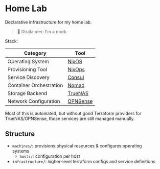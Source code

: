 # Home Lab

Declarative infrastructure for my home lab.

> 🔴 Disclaimer: I'm a noob.

Stack:

| Category | Tool |
|----------|------|
| Operating System | [NixOS](https://nixos.org/) |
| Provisioning Tool | [NixOps](https://github.com/NixOS/nixops) |
| Service Discovery | [Consul](https://www.consul.io/) |
| Container Orchestration | [Nomad](https://www.nomadproject.io/) |
| Storage Backend | [TrueNAS](https://www.truenas.com/) |
| Network Configuration | [OPNSense](https://opnsense.org/) |

Most of this is automated, but without good Terraform providers for TrueNAS/OPNSense, those services are still managed manually.

## Structure

- `machines/`: provisions physical resources & configures operating systems
  - `hosts/`: configuration per host
- `infrastructure/`: higher-level terraform configs and service definitions
